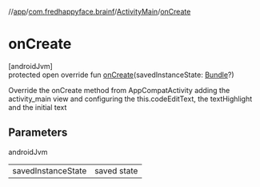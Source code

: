 //[app](../../../index.md)/[com.fredhappyface.brainf](../index.md)/[ActivityMain](index.md)/[onCreate](on-create.md)

# onCreate

[androidJvm]\
protected open override fun [onCreate](on-create.md)(savedInstanceState: [Bundle](https://developer.android.com/reference/kotlin/android/os/Bundle.html)?)

Override the onCreate method from AppCompatActivity adding the activity_main view and configuring the this.codeEditText, the textHighlight and the initial text

## Parameters

androidJvm

| | |
|---|---|
| savedInstanceState | saved state |
